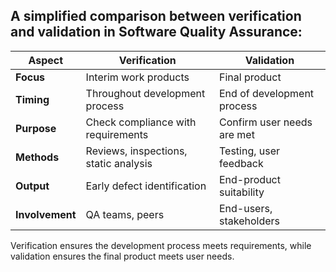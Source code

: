 ## A simplified comparison between **verification and validation** in Software Quality Assurance:

| Aspect         | Verification                             | Validation                          |
|----------------|----------------------------------------|------------------------------------|
| **Focus**      | Interim work products                    | Final product                      |
| **Timing**     | Throughout development process         | End of development process         |
| **Purpose**    | Check compliance with requirements    | Confirm user needs are met         |
| **Methods**    | Reviews, inspections, static analysis  | Testing, user feedback              |
| **Output**     | Early defect identification               | End-product suitability               |
| **Involvement**| QA teams, peers                             | End-users, stakeholders             |

Verification ensures the development process meets requirements, while validation ensures the final product meets user needs.
